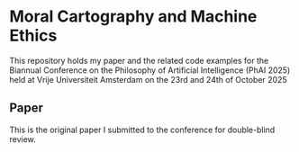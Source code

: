 # Moral Cartography and Machine Ethics
This repository holds my paper and the related code examples for the Biannual Conference on the Philosophy of Artificial Intelligence (PhAI 2025) held at Vrije Universiteit Amsterdam on the 23rd and 24th of October 2025

## Paper
This is the original paper I submitted to the conference for double-blind review. 
